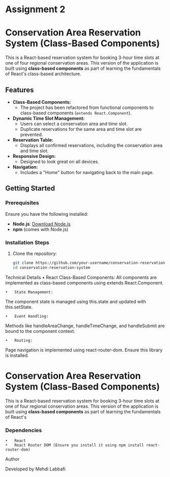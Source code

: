# Assignment 2
# Conservation Area Reservation System (Class-Based Components)

This is a React-based reservation system for booking 3-hour time slots at one of four regional conservation areas. This version of the application is built using **class-based components** as part of learning the fundamentals of React's class-based architecture.

## Features

- **Class-Based Components:**
  - The project has been refactored from functional components to class-based components (`extends React.Component`).
- **Dynamic Time Slot Management:**
  - Users can select a conservation area and time slot.
  - Duplicate reservations for the same area and time slot are prevented.
- **Reservation Table:**
  - Displays all confirmed reservations, including the conservation area and time slot.
- **Responsive Design:**
  - Designed to look great on all devices.
- **Navigation:**
  - Includes a "Home" button for navigating back to the main page.

## Getting Started

### Prerequisites

Ensure you have the following installed:
- **Node.js**: [Download Node.js](https://nodejs.org/)
- **npm** (comes with Node.js)

### Installation Steps

1. Clone the repository:
   ```bash
   git clone https://github.com/your-username/conservation-reservation-system.git
   cd conservation-reservation-system


Technical Details
	•	React Class-Based Components:
All components are implemented as class-based components using extends React.Component.

	•	State Management:
The component state is managed using this.state and updated with this.setState.

	•	Event Handling:
Methods like handleAreaChange, handleTimeChange, and handleSubmit are bound to the component context.

	•	Routing:
Page navigation is implemented using react-router-dom. Ensure this library is installed.


# Conservation Area Reservation System (Class-Based Components)

This is a React-based reservation system for booking 3-hour time slots at one of four regional conservation areas. This version of the application is built using **class-based components** as part of learning the fundamentals of React's

### Dependencies

	•	React
	•	React Router DOM (Ensure you install it using npm install react-router-dom)

Author

Developed by Mehdi Labbafi
